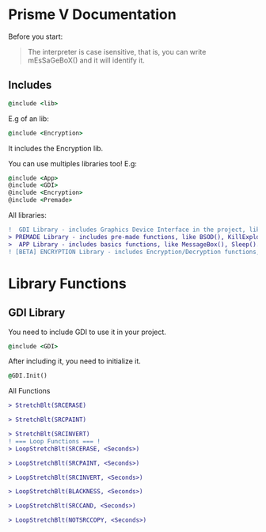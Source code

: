 # Prisme V Documentation

Before you start:
> The interpreter is case isensitive, that is, you can write mEsSaGeBoX() and it will identify it.

## Includes

```bat
@include <lib>
```
E.g of an lib:
```bat
@include <Encryption>
```
It includes the Encryption lib.

You can use multiples libraries too!
E.g:
```bat
@include <App>
@include <GDI>
@include <Encryption>
@include <Premade>
```

All libraries:
```diff
!  GDI Library - includes Graphics Device Interface in the project, like incredible other malwares effects.
> PREMADE Library - includes pre-made functions, like BSOD(), KillExplorer()...
>  APP Library - includes basics functions, like MessageBox(), Sleep()...
! [BETA] ENCRYPTION Library - includes Encryption/Decryption functions, like Encrypt All Files in a directory...
```

# Library Functions
## GDI Library

You need to include GDI to use it in your project.
```bat
@include <GDI>
```

After including it, you need to initialize it.
```bat
@GDI.Init()
```

All Functions
```diff
> StretchBlt(SRCERASE)

> StretchBlt(SRCPAINT)

> StretchBlt(SRCINVERT)
! === Loop Functions === !
> LoopStretchBlt(SRCERASE, <Seconds>)

> LoopStretchBlt(SRCPAINT, <Seconds>)

> LoopStretchBlt(SRCINVERT, <Seconds>)

> LoopStretchBlt(BLACKNESS, <Seconds>)

> LoopStretchBlt(SRCCAND, <Seconds>)

> LoopStretchBlt(NOTSRCCOPY, <Seconds>)
